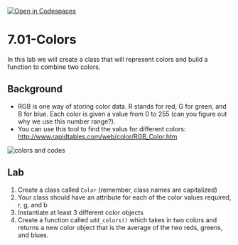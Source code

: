 [![Open in Codespaces](https://classroom.github.com/assets/launch-codespace-2972f46106e565e64193e422d61a12cf1da4916b45550586e14ef0a7c637dd04.svg)](https://classroom.github.com/open-in-codespaces?assignment_repo_id=18960537)
# 7.01-Colors

In this lab we will create a class that will represent colors and build a function to combine two colors.

## Background

* RGB is one way of storing color data. R stands for red, G for green, and B for blue. Each color is given a value from 0 to 255 (can you figure out why we use this number range?).
* You can use this tool to find the valus for different colors: http://www.rapidtables.com/web/color/RGB_Color.htm

![colors and codes](https://media.24ways.org/2009/01/f1.gif)

## Lab

1. Create a class called `Color` (remember, class names are capitalized)
2. Your class should have an attribute for each of the color values required, r, g, and b
3. Instantiate at least 3 different color objects
4. Create a function called `add_colors()` which takes in two colors and returns a new color object that is the average of the two reds, greens, and blues.

